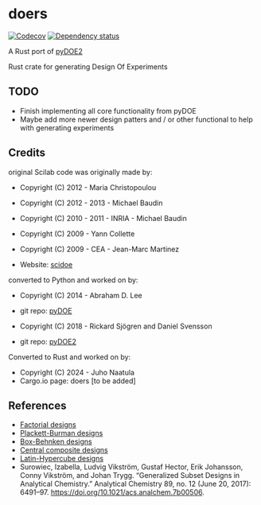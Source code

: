 # doers
[![Codecov](https://codecov.io/github/juhotuho10/doers/coverage.svg?branch=master)](https://app.codecov.io/gh/juhotuho10/doers)
[![Dependency status](https://deps.rs/repo/github/juhotuho10/doers/status.svg)](https://deps.rs/repo/github/juhotuho10/doers)

A Rust port of [pyDOE2](https://github.com/clicumu/pyDOE2)

Rust crate for generating Design Of Experiments


TODO
-------
- Finish implementing all core functionality from pyDOE
- Maybe add more newer design patters and / or other functional to help with generating experiments 


Credits
-------

original Scilab code was originally made by:    
- Copyright (C) 2012 - Maria Christopoulou
- Copyright (C) 2012 - 2013 - Michael Baudin
- Copyright (C) 2010 - 2011 - INRIA - Michael Baudin
- Copyright (C) 2009 - Yann Collette
- Copyright (C) 2009 - CEA - Jean-Marc Martinez

- Website: [scidoe](https://atoms.scilab.org/toolboxes/scidoe/0.4.1)

converted to Python and worked on by:
- Copyright (C) 2014 - Abraham D. Lee
- git repo: [pyDOE](https://github.com/tisimst/pyDOE)

- Copyright (C) 2018 - Rickard Sjögren and Daniel Svensson
- git repo: [pyDOE2](https://github.com/clicumu/pyDOE2)

Converted to Rust and worked on by:
- Copyright (C) 2024 - Juho Naatula
- Cargo.io page: doers [to be added]

References
----------

- [Factorial designs](http://en.wikipedia.org/wiki/Factorial_experiment)
- [Plackett-Burman designs](http://en.wikipedia.org/wiki/Plackett-Burman_design)
- [Box-Behnken designs](http://en.wikipedia.org/wiki/Box-Behnken_design)
- [Central composite designs](http://en.wikipedia.org/wiki/Central_composite_design)
- [Latin-Hypercube designs](http://en.wikipedia.org/wiki/Latin_hypercube_sampling)
- Surowiec, Izabella, Ludvig Vikström, Gustaf Hector, Erik Johansson,
Conny Vikström, and Johan Trygg. “Generalized Subset Designs in Analytical
Chemistry.” Analytical Chemistry 89, no. 12 (June 20, 2017): 6491–97.
https://doi.org/10.1021/acs.analchem.7b00506.
